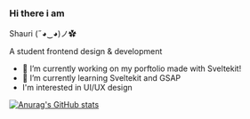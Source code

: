 ### Hi there i am 

 Shauri (˶◕‿◕)ノ✿

A student frontend design & development



- 🔭 I’m currently working on my porftolio made with Sveltekit!
- 🌱 I’m currently learning Sveltekit and GSAP
- I'm interested in UI/UX design




[![Anurag's GitHub stats](https://github-readme-stats.vercel.app/api?username=SCNMC&show_icons=true&theme=tokyonight)](https://github.com/SCNMC/github-readme-stats)
